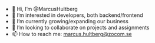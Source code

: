 - 👋 Hi, I’m @MarcusHultberg
- 👀 I’m interested in developers, both backend/frontend
- 🌱 I’m currently growing/expanding our business
- 💞️ I’m looking to collaborate on projects and assignments 
- 📫 How to reach me: marcus.hultberg@zocom.se

<!---
MarcusHultberg/MarcusHultberg is a ✨ special ✨ repository because its `README.md` (this file) appears on your GitHub profile.
You can click the Preview link to take a look at your changes.
--->

